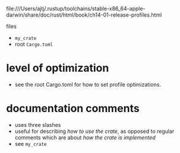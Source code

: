 file:///Users/ajtj/.rustup/toolchains/stable-x86_64-apple-darwin/share/doc/rust/html/book/ch14-01-release-profiles.html

files
- `my_crate`
- root `Cargo.toml`

# level of optimization
- see the root Cargo.toml for how to set profile optimizations.

# documentation comments
- uses three slashes
- useful for describing *how to use the crate*, as opposed to regular comments which are about *how the crate is implemented*
- see `my_crate`